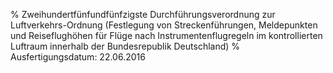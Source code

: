 % Zweihundertfünfundfünfzigste Durchführungsverordnung zur Luftverkehrs-Ordnung (Festlegung von Streckenführungen, Meldepunkten und Reiseflughöhen für Flüge nach Instrumentenflugregeln im kontrollierten Luftraum innerhalb der Bundesrepublik Deutschland)
% Ausfertigungsdatum: 22.06.2016
 